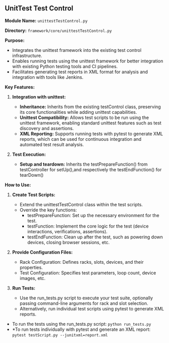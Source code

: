 ## UnitTest Test Control

**Module Name:** `unittestTestControl.py`

**Directory:** `framework/core/unittestTestControl.py`

**Purpose:**

* Integrates the unittest framework into the existing test control infrastructure.
* Enables running tests using the unittest framework for better integration with existing Python testing tools and CI pipelines.
* Facilitates generating test reports in XML format for analysis and integration with tools like Jenkins.

**Key Features:**

1. **Integration with unittest:**
    * **Inheritance:** Inherits from the existing testControl class, preserving its core functionalities while adding unittest capabilities.
    * **Unittest Compatibility:** Allows test scripts to be run using the unittest framework, enabling standard unittest features such as test discovery and assertions.
    * **XML Reporting:** Supports running tests with pytest to generate XML reports, which can be used for continuous integration and automated test result analysis.

2. **Test Execution:**
    * **Setup and teardown:** Inherits the testPrepareFunction() from testController for setUp(),and respectively the testEndFunction() for tearDown()

**How to Use:**

1. **Create Test Scripts:**
    * Extend the unittestTestControl class within the test scripts.
    * Override the key functions:
        * testPrepareFunction: Set up the necessary environment for the test.
        * testFunction: Implement the core logic for the test (device interactions, verifications, assertions).
        * testEndFunction: Clean up after the test, such as powering down devices, closing browser sessions, etc.

2. **Provide Configuration Files:**
    * Rack Configuration: Defines racks, slots, devices, and their properties.
    * Test Configuration: Specifies test parameters, loop count, device images, etc.

3. **Run Tests:**

    * Use the run_tests.py script to execute your test suite, optionally passing command-line arguments for rack and slot selection.
    * Alternatively, run individual test scripts using pytest to generate XML reports.

* To run the tests using the run_tests.py script:
`python run_tests.py`
* *To run tests individually with pytest and generate an XML report:
`pytest testScript.py --junitxml=report.xml`